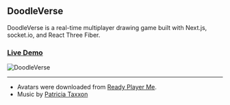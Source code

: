## DoodleVerse

DoodleVerse is a real-time multiplayer drawing game built with Next.js, socket.io, and React Three Fiber.

### [Live Demo](http://doodleverse.joshw.io/)

![DoodleVerse](https://i.imgur.com/bhhjAee.png)

---

- Avatars were downloaded from [Ready Player Me](https://readyplayer.me/).
- Music by [Patricia Taxxon](https://patriciataxxon.bandcamp.com/)
